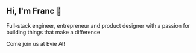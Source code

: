 ## Hi, I'm Franc 👋

Full-stack engineer, entrepreneur and product designer with a passion for building things that make a difference

Come join us at Evie AI!
